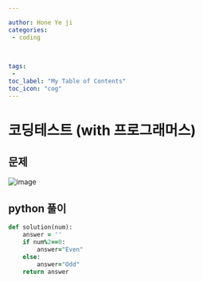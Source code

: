 ```yaml
---

author: Hone Ye ji
categories: 
 - coding
  
 

tags: 
 - 
toc_label: "My Table of Contents"
toc_icon: "cog"
---
```


# 코딩테스트 (with 프로그래머스)

## 문제

![image](https://user-images.githubusercontent.com/45659433/156716462-7fd58425-60dc-46ce-ab9c-7afb1c4cd041.png)

##  python 풀이 


```ruby
def solution(num):
    answer = ''
    if num%2==0:
        answer="Even"
    else:
        answer="Odd"
    return answer
```

<!--stackedit_data:
eyJoaXN0b3J5IjpbMTI0OTUxNzA0N119
-->